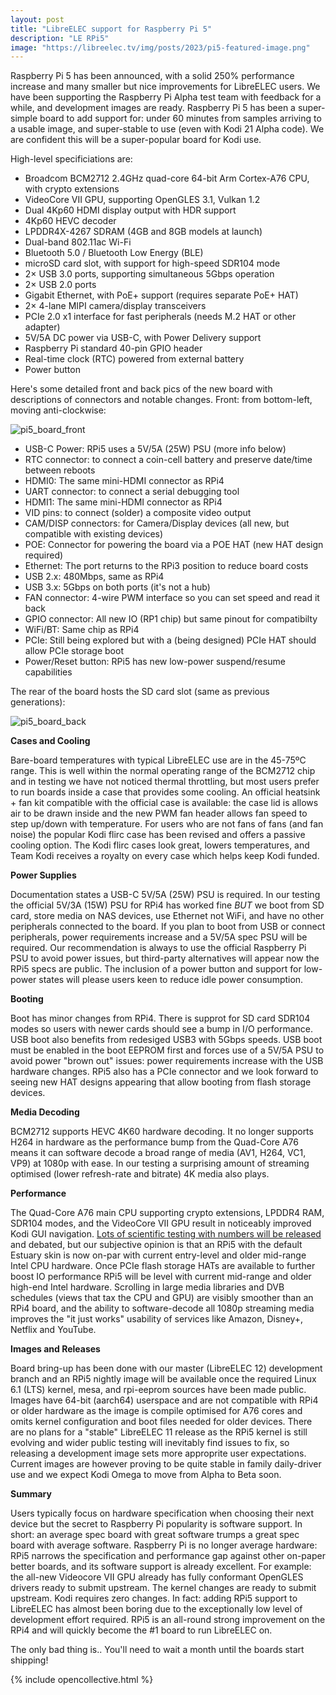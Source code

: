 ```yaml
---
layout: post
title: "LibreELEC support for Raspberry Pi 5"
description: "LE RPi5"
image: "https://libreelec.tv/img/posts/2023/pi5-featured-image.png"
---
```


Raspberry Pi 5 has been announced, with a solid 250% performance increase and many smaller but nice improvements for LibreELEC users. We have been supporting the Raspberry Pi Alpha test team with feedback for a while, and development images are ready. Raspberry Pi 5 has been a super-simple board to add support for: under 60 minutes from samples arriving to a usable image, and super-stable to use (even with Kodi 21 Alpha code). We are confident this will be a super-popular board for Kodi use.

High-level specificiations are:

- Broadcom BCM2712 2.4GHz quad-core 64-bit Arm Cortex-A76 CPU, with crypto extensions
- VideoCore VII GPU, supporting OpenGLES 3.1, Vulkan 1.2
- Dual 4Kp60 HDMI display output with HDR support
- 4Kp60 HEVC decoder
- LPDDR4X-4267 SDRAM (4GB and 8GB models at launch)
- Dual-band 802.11ac Wi-Fi
- Bluetooth 5.0 / Bluetooth Low Energy (BLE)
- microSD card slot, with support for high-speed SDR104 mode
- 2× USB 3.0 ports, supporting simultaneous 5Gbps operation
- 2× USB 2.0 ports
- Gigabit Ethernet, with PoE+ support (requires separate PoE+ HAT)
- 2× 4-lane MIPI camera/display transceivers
- PCIe 2.0 x1 interface for fast peripherals (needs M.2 HAT or other adapter)
- 5V/5A DC power via USB-C, with Power Delivery support
- Raspberry Pi standard 40-pin GPIO header
- Real-time clock (RTC) powered from external battery
- Power button

Here's some detailed front and back pics of the new board with descriptions of connectors and notable changes. Front: from bottom-left, moving anti-clockwise:

![pi5_board_front](https://libreelec.tv/img/posts/2023/pi5_board_front.png)

- USB-C Power: RPi5 uses a 5V/5A (25W) PSU (more info below)
- RTC connector: to connect a coin-cell battery and preserve date/time between reboots
- HDMI0: The same mini-HDMI connector as RPi4
- UART connector: to connect a serial debugging tool
- HDMI1: The same mini-HDMI connector as RPi4
- VID pins: to connect (solder) a composite video output
- CAM/DISP connectors: for Camera/Display devices (all new, but compatible with existing devices)
- POE: Connector for powering the board via a POE HAT (new HAT design required)
- Ethernet: The port returns to the RPi3 position to reduce board costs
- USB 2.x: 480Mbps, same as RPi4
- USB 3.x: 5Gbps on both ports (it's not a hub)
- FAN connector: 4-wire PWM interface so you can set speed and read it back
- GPIO connector: All new IO (RP1 chip) but same pinout for compatibilty
- WiFi/BT: Same chip as RPi4
- PCIe: Still being explored but with a (being designed) PCIe HAT should allow PCIe storage boot
- Power/Reset button: RPi5 has new low-power suspend/resume capabilities

The rear of the board hosts the SD card slot (same as previous generations):

![pi5_board_back](https://libreelec.tv/img/posts/2023/pi5_board_back.png)

**Cases and Cooling**

Bare-board temperatures with typical LibreELEC use are in the 45-75ºC range. This is well within the normal operating range of the BCM2712 chip and in testing we have not noticed thermal throttling, but most users prefer to run boards inside a case that provides some cooling. An official heatsink + fan kit compatible with the official case is available: the case lid is allows air to be drawn inside and the new PWM fan header allows fan speed to step up/down with temperature. For users who are not fans of fans (and fan noise) the popular Kodi flirc case has been revised and offers a passive cooling option. The Kodi flirc cases look great, lowers temperatures, and Team Kodi receives a royalty on every case which helps keep Kodi funded.

**Power Supplies**

Documentation states a USB-C 5V/5A (25W) PSU is required. In our testing the official 5V/3A (15W) PSU for RPi4 has worked fine *BUT* we boot from SD card, store media on NAS devices, use Ethernet not WiFi, and have no other peripherals connected to the board. If you plan to boot from USB or connect peripherals, power requirements increase and a 5V/5A spec PSU will be required. Our recommendation is always to use the official Raspberry Pi PSU to avoid power issues, but third-party alternatives will appear now the RPi5 specs are public. The inclusion of a power button and support for low-power states will please users keen to reduce idle power consumption.

**Booting**

Boot has minor changes from RPi4. There is supprot for SD card SDR104 modes so users with newer cards should see a bump in I/O performance. USB boot also benefits from redesiged USB3 with 5Gbps speeds. USB boot must be enabled in the boot EEPROM first and forces use of a 5V/5A PSU to avoid power "brown out" issues: power requirements increase with the USB hardware changes. RPi5 also has a PCIe connector and we look forward to seeing new HAT designs appearing that allow booting from flash storage devices.

**Media Decoding**

BCM2712 supports HEVC 4K60 hardware decoding. It no longer supports H264 in hardware as the performance bump from the Quad-Core A76 means it can software decode a broad range of media (AV1, H264, VC1, VP9) at 1080p with ease. In our testing a surprising amount of streaming optimised (lower refresh-rate and bitrate) 4K media also plays.

**Performance**

The Quad-Core A76 main CPU supporting crypto extensions, LPDDR4 RAM, SDR104 modes, and the VideoCore VII GPU result in noticeably improved Kodi GUI navigation. [Lots of scientific testing with numbers will be released](https://www.phoronix.com/review/raspberry-pi-5-benchmarks/6) and debated, but our subjective opinion is that an RPi5 with the default Estuary skin is now on-par with current entry-level and older mid-range Intel CPU hardware. Once PCIe flash storage HATs are available to further boost IO performance RPi5 will be level with current mid-range and older high-end Intel hardware. Scrolling in large media libraries and DVB schedules (views that tax the CPU and GPU) are visibly smoother than an RPi4 board, and the ability to software-decode all 1080p streaming media improves the "it just works" usability of services like Amazon, Disney+, Netflix and YouTube.

**Images and Releases**

Board bring-up has been done with our master (LibreELEC 12) development branch and an RPi5 nightly image will be available once the required Linux 6.1 (LTS) kernel, mesa, and rpi-eeprom sources have been made public. Images have 64-bit (aarch64) userspace and are not compatible with RPi4 or older hardware as the image is compile optimised for A76 cores and omits kernel configuration and boot files needed for older devices. There are no plans for a "stable" LibreELEC 11 release as the RPi5 kernel is still evolving and wider public testing will inevitably find issues to fix, so releasing a development image sets more approprite user expectations. Current images are however proving to be quite stable in family daily-driver use and we expect Kodi Omega to move from Alpha to Beta soon.

**Summary**

Users typically focus on hardware specification when choosing their next device but the secret to Raspberry Pi popularity is software support. In short: an average spec board with great software trumps a great spec board with average software. Raspberry Pi is no longer average hardware: RPi5 narrows the specification and performance gap against other on-paper better boards, and its software support is already excellent. For example: the all-new Videocore VII GPU already has fully conformant OpenGLES drivers ready to submit upstream. The kernel changes are ready to submit upstream. Kodi requires zero changes. In fact: adding RPi5 support to LibreELEC has almost been boring due to the exceptionally low level of development effort required. RPi5 is an all-round strong improvement on the RPi4 and will quickly become the #1 board to run LibreELEC on.

The only bad thing is.. You'll need to wait a month until the boards start shipping!

{% include opencollective.html %}
